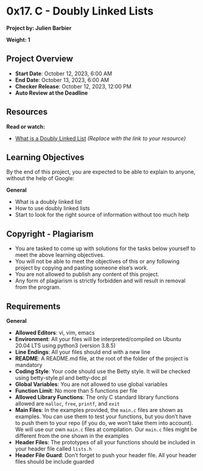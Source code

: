 # 0x17. C - Doubly Linked Lists

**Project by: Julien Barbier**

**Weight: 1**

## Project Overview

- **Start Date**: October 12, 2023, 6:00 AM
- **End Date**: October 13, 2023, 6:00 AM
- **Checker Release**: October 12, 2023, 12:00 PM
- **Auto Review at the Deadline**

## Resources

**Read or watch:**
- [What is a Doubly Linked List](#) *(Replace with the link to your resource)*

## Learning Objectives

By the end of this project, you are expected to be able to explain to anyone, without the help of Google:

**General**
- What is a doubly linked list
- How to use doubly linked lists
- Start to look for the right source of information without too much help

## Copyright - Plagiarism

- You are tasked to come up with solutions for the tasks below yourself to meet the above learning objectives.
- You will not be able to meet the objectives of this or any following project by copying and pasting someone else’s work.
- You are not allowed to publish any content of this project.
- Any form of plagiarism is strictly forbidden and will result in removal from the program.

## Requirements

**General**

- **Allowed Editors**: vi, vim, emacs
- **Environment**: All your files will be interpreted/compiled on Ubuntu 20.04 LTS using python3 (version 3.8.5)
- **Line Endings**: All your files should end with a new line
- **README**: A README.md file, at the root of the folder of the project is mandatory
- **Coding Style**: Your code should use the Betty style. It will be checked using betty-style.pl and betty-doc.pl
- **Global Variables**: You are not allowed to use global variables
- **Function Limit**: No more than 5 functions per file
- **Allowed Library Functions**: The only C standard library functions allowed are `malloc`, `free`, `printf`, and `exit`
- **Main Files**: In the examples provided, the `main.c` files are shown as examples. You can use them to test your functions, but you don’t have to push them to your repo (if you do, we won’t take them into account). We will use our own `main.c` files at compilation. Our `main.c` files might be different from the one shown in the examples
- **Header Files**: The prototypes of all your functions should be included in your header file called `lists.h`
- **Header File Guard**: Don’t forget to push your header file. All your header files should be include guarded

